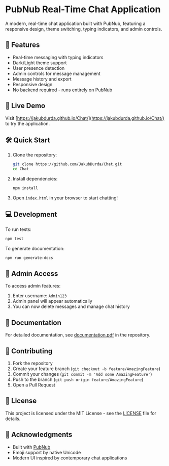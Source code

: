 # PubNub Real-Time Chat Application

A modern, real-time chat application built with PubNub, featuring a responsive design, theme switching, typing indicators, and admin controls.

## 🌟 Features

- Real-time messaging with typing indicators
- Dark/Light theme support
- User presence detection
- Admin controls for message management
- Message history and export
- Responsive design
- No backend required - runs entirely on PubNub

## 🚀 Live Demo

Visit [https://jakubdurda.github.io/Chat/](https://jakubdurda.github.io/Chat/) to try the application.

## 🛠️ Quick Start

1. Clone the repository:
   ```bash
   git clone https://github.com/JakubDurda/Chat.git
   cd Chat
   ```

2. Install dependencies:
   ```bash
   npm install
   ```

3. Open `index.html` in your browser to start chatting!

## 💻 Development

To run tests:
```bash
npm test
```

To generate documentation:
```bash
npm run generate-docs
```

## 👥 Admin Access

To access admin features:
1. Enter username: `Admin123`
2. Admin panel will appear automatically
3. You can now delete messages and manage chat history

## 📝 Documentation

For detailed documentation, see [documentation.pdf](documentation.pdf) in the repository.

## 🤝 Contributing

1. Fork the repository
2. Create your feature branch (`git checkout -b feature/AmazingFeature`)
3. Commit your changes (`git commit -m 'Add some AmazingFeature'`)
4. Push to the branch (`git push origin feature/AmazingFeature`)
5. Open a Pull Request

## 📄 License

This project is licensed under the MIT License - see the [LICENSE](LICENSE) file for details.

## 🙏 Acknowledgments

- Built with [PubNub](https://www.pubnub.com/)
- Emoji support by native Unicode
- Modern UI inspired by contemporary chat applications 
